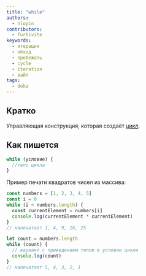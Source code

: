 ```yaml
---
title: "while"
authors:
  - nlopin
contributors:
  - furtivite
keywords:
  - итерация
  - обход
  - пробежать
  - cycle
  - iteration
  - вайл
tags:
  - doka
---
```


## Кратко

Управляющая конструкция, которая создаёт _[цикл](/js/loop)_.

## Как пишется

```js
while (условие) {
  //тело цикла
}
```

Пример печати квадратов чисел из массива:

```js
const numbers = [1, 2, 3, 4, 5]
const i = 0
while (i < numbers.length) {
  const currentElement = numbers[i]
  console.log(currentElement * currentElement)
}
// напечатает 1, 4, 9, 16, 25

let count = numbers.length
while (count) {
  // вариант с приведением типов в условии цикла
  console.log(count)
}
// напечатает 5, 4, 3, 2, 1
```
